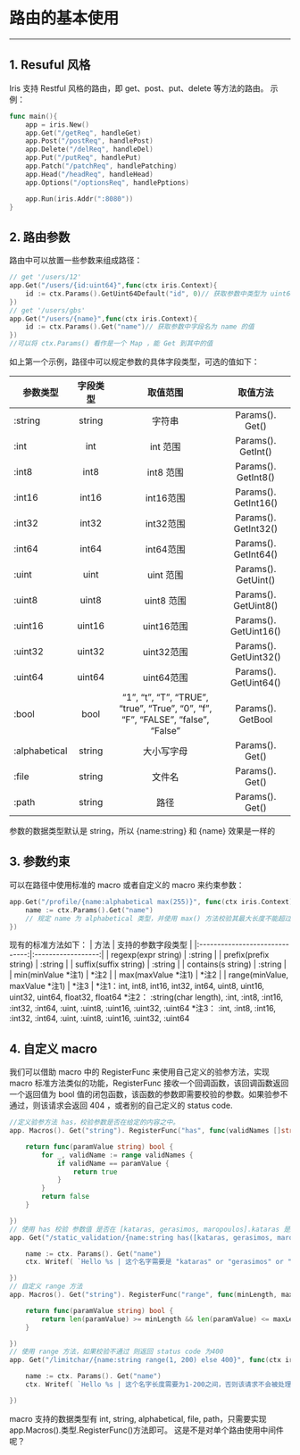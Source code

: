 # 路由的基本使用

---

## 1. Resuful 风格

Iris 支持 Restful 风格的路由，即 get、post、put、delete 等方法的路由。
示例：

``` Go
func main(){
    app = iris.New()
    app.Get("/getReq", handleGet)
    app.Post("/postReq", handlePost)
    app.Delete("/delReq", handleDel)
    app.Put("/putReq", handlePut)
    app.Patch("/patchReq", handlePatching)
    app.Head("/headReq", handleHead)
    app.Options("/optionsReq", handlePptions)

    app.Run(iris.Addr(":8080"))
}

```

## 2. 路由参数

路由中可以放置一些参数来组成路径：

``` Go
// get '/users/12'
app.Get("/users/{id:uint64}",func(ctx iris.Context){
    id := ctx.Params().GetUint64Default("id", 0)// 获取参数中类型为 uint64，字段名为 id 的值，如果没有，则返回默认值 0.
})
// get '/users/gbs'
app.Get("/users/{name}",func(ctx iris.Context){
    id := ctx.Params().Get("name")// 获取参数中字段名为 name 的值
})
//可以将 ctx.Params() 看作是一个 Map ，能 Get 到其中的值

```

如上第一个示例，路径中可以规定参数的具体字段类型，可选的值如下：

| 参数类型      | 字段类型 |                                    取值范围                                     |       取值方法        |
|---------------|:--------:|:-------------------------------------------------------------------------------:|:---------------------:|
| :string       |  string  |                                     字符串                                      |    Params(). Get()    |
| :int          |   int    |                                    int  范围                                    |  Params(). GetInt()   |
| :int8         |   int8   |                                    int8 范围                                    |  Params(). GetInt8()  |
| :int16        |  int16   |                                    int16范围                                    | Params(). GetInt16()  |
| :int32        |  int32   |                                    int32范围                                    | Params(). GetInt32()  |
| :int64        |  int64   |                                    int64范围                                    | Params(). GetInt64()  |
| :uint         |   uint   |                                   uint  范围                                    |  Params(). GetUint()  |
| :uint8        |  uint8   |                                   uint8 范围                                    | Params(). GetUint8()  |
| :uint16       |  uint16  |                                   uint16范围                                    | Params(). GetUint16() |
| :uint32       |  uint32  |                                   uint32范围                                    | Params(). GetUint32() |
| :uint64       |  uint64  |                                   uint64范围                                    | Params(). GetUint64() |
| :bool         |   bool   | “1”, “t”, “T”, “TRUE”, “true”, “True”, “0”, “f”, “F”, “FALSE”, “false”, “False” |   Params(). GetBool   |
| :alphabetical |  string  |                                   大小写字母                                    |    Params(). Get()    |
| :file         |  string  |                                     文件名                                      |    Params(). Get()    |
| :path         |  string  |                                      路径                                       |    Params(). Get()    |

参数的数据类型默认是 string，所以 {name:string} 和 {name} 效果是一样的

## 3. 参数约束

可以在路径中使用标准的 macro 或者自定义的 macro 来约束参数：

``` Go
app.Get("/profile/{name:alphabetical max(255)}", func(ctx iris.Context){
    name := ctx.Params().Get("name")
    // 规定 name 为 alphabetical 类型，并使用 max() 方法校验其最大长度不能超过255
})
```

现有的标准方法如下：
|              方法              | 支持的参数字段类型 |
|:------------------------------:|:------------------:|
|      regexp(expr string)       |      :string       |
|     prefix(prefix string)      |      :string       |
|     suffix(suffix string)      |      :string       |
|       contains(s string)       |      :string       |
|       min(minValue *注1)       |        *注2        |
|       max(maxValue *注1)       |        *注2        |
| range(minValue, maxValue *注1) |        *注3        |
*注1：int, int8, int16, int32, int64, uint8, uint16, uint32, uint64, float32, float64
*注2： :string(char length), :int, :int8, :int16, :int32, :int64, :uint, :uint8, :uint16, :uint32, :uint64
*注3： :int, :int8, :int16, :int32, :int64, :uint, :uint8, :uint16, :uint32, :uint64

## 4. 自定义 macro

我们可以借助 macro 中的 RegisterFunc 来使用自己定义的验参方法，实现 macro 标准方法类似的功能，RegisterFunc 接收一个回调函数，该回调函数返回一个返回值为 bool 值的闭包函数，该函数的参数即需要校验的参数。如果验参不通过，则该请求会返回 404 ，或者别的自己定义的 status code.

```Go
//定义验参方法 has，校验参数是否在给定的内容之中。
app. Macros(). Get("string"). RegisterFunc("has", func(validNames []string) func(string) bool {

    return func(paramValue string) bool {
        for _, validName := range validNames {
            if validName == paramValue {
                return true
            }
        }
        return false
    }

})
// 使用 has 校验 参数值 是否在 [kataras, gerasimos, maropoulos].kataras 是Iris的作者！
app. Get("/static_validation/{name:string has([kataras, gerasimos, maropoulos])}", func(ctx iris. Context) {

    name := ctx. Params(). Get("name")
    ctx. Writef( `Hello %s | 这个名字需要是 "kataras" or "gerasimos" or "maropoulos"中的一个，否则该请求不会被处理` , name)

})
// 自定义 range 方法
app. Macros(). Get("string"). RegisterFunc("range", func(minLength, maxLength int) func(string) bool {

    return func(paramValue string) bool {
        return len(paramValue) >= minLength && len(paramValue) <= maxLength
    }

})
// 使用 range 方法，如果校验不通过 则返回 status code 为400
app. Get("/limitchar/{name:string range(1, 200) else 400}", func(ctx iris. Context) {

    name := ctx. Params(). Get("name")
    ctx. Writef( `Hello %s | 这个名字长度需要为1-200之间，否则该请求不会被处理，返回400` , name)

})
```

 macro 支持的数据类型有 int, string, alphabetical, file, path，只需要实现app.Macros().类型.RegisterFunc()方法即可。
这是不是对单个路由使用中间件呢？
